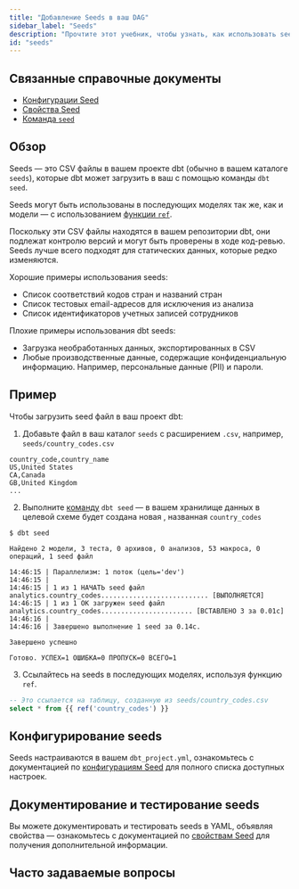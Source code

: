 ```yaml
---
title: "Добавление Seeds в ваш DAG"
sidebar_label: "Seeds"
description: "Прочтите этот учебник, чтобы узнать, как использовать seeds при работе с dbt."
id: "seeds"
---
```

## Связанные справочные документы
* [Конфигурации Seed](/reference/seed-configs)
* [Свойства Seed](/reference/seed-properties)
* [Команда `seed`](/reference/commands/seed)

## Обзор
Seeds — это CSV файлы в вашем проекте dbt (обычно в вашем каталоге `seeds`), которые dbt может загрузить в ваш <Term id="data-warehouse" /> с помощью команды `dbt seed`.

Seeds могут быть использованы в последующих моделях так же, как и модели — с использованием [функции `ref`](/reference/dbt-jinja-functions/ref).

Поскольку эти CSV файлы находятся в вашем репозитории dbt, они подлежат контролю версий и могут быть проверены в ходе код-ревью. Seeds лучше всего подходят для статических данных, которые редко изменяются.

Хорошие примеры использования seeds:
* Список соответствий кодов стран и названий стран
* Список тестовых email-адресов для исключения из анализа
* Список идентификаторов учетных записей сотрудников

Плохие примеры использования dbt seeds:
* Загрузка необработанных данных, экспортированных в CSV
* Любые производственные данные, содержащие конфиденциальную информацию. Например, персональные данные (PII) и пароли.

## Пример
Чтобы загрузить seed файл в ваш проект dbt:
1. Добавьте файл в ваш каталог `seeds` с расширением `.csv`, например, `seeds/country_codes.csv`

<File name='seeds/country_codes.csv'>

```text
country_code,country_name
US,United States
CA,Canada
GB,United Kingdom
...
```

</File>

2. Выполните [команду](/reference/commands/seed) `dbt seed` — в вашем хранилище данных в целевой схеме будет создана новая <Term id="table" />, названная `country_codes`
```
$ dbt seed

Найдено 2 модели, 3 теста, 0 архивов, 0 анализов, 53 макроса, 0 операций, 1 seed файл

14:46:15 | Параллелизм: 1 поток (цель='dev')
14:46:15 |
14:46:15 | 1 из 1 НАЧАТЬ seed файл analytics.country_codes........................... [ВЫПОЛНЯЕТСЯ]
14:46:15 | 1 из 1 ОК загружен seed файл analytics.country_codes....................... [ВСТАВЛЕНО 3 за 0.01с]
14:46:16 |
14:46:16 | Завершено выполнение 1 seed за 0.14с.

Завершено успешно

Готово. УСПЕХ=1 ОШИБКА=0 ПРОПУСК=0 ВСЕГО=1
```

3. Ссылайтесь на seeds в последующих моделях, используя функцию `ref`.

<File name='models/orders.sql'>

```sql
-- Это ссылается на таблицу, созданную из seeds/country_codes.csv
select * from {{ ref('country_codes') }}
```

</File>

## Конфигурирование seeds
Seeds настраиваются в вашем `dbt_project.yml`, ознакомьтесь с документацией по [конфигурациям Seed](reference/seed-configs.md) для полного списка доступных настроек.

## Документирование и тестирование seeds
Вы можете документировать и тестировать seeds в YAML, объявляя свойства — ознакомьтесь с документацией по [свойствам Seed](/reference/seed-properties) для получения дополнительной информации.

## Часто задаваемые вопросы
<FAQ path="Seeds/load-raw-data-with-seed" />
<FAQ path="Seeds/configurable-data-path" /> 
<FAQ path="Seeds/full-refresh-seed" />
<FAQ path="Tests/testing-seeds" />
<FAQ path="Seeds/seed-datatypes" />
<FAQ path="Runs/run-downstream-of-seed" />
<FAQ path="Seeds/leading-zeros-in-seed" />
<FAQ path="Seeds/build-one-seed" />
<FAQ path="Seeds/seed-hooks" />
